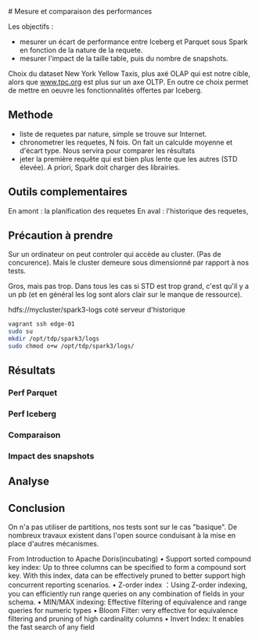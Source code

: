 # Mesure et comparaison des performances

Les objectifs :

* mesurer un écart de performance entre Iceberg et Parquet sous Spark en fonction de la nature de la requete. 
* mesurer l'impact de la taille table, puis du nombre de snapshots.

Choix du dataset New York Yellow Taxis, plus axé OLAP qui est notre cible, alors que www.tpc.org est plus sur un axe OLTP. En outre ce choix permet de mettre en oeuvre les fonctionnalités offertes par Iceberg.

## Methode 

* liste de requetes par nature, simple se trouve sur Internet.
* chronometrer les requetes, N fois. On fait un calculde moyenne et d'écart type. Nous servira pour comparer les résultats
* jeter la première requête qui est bien plus lente que les autres (STD élevée). A priori, Spark doit charger des librairies.


## Outils complementaires 

En amont : la planification des requetes
En aval : l'historique des requetes, 

## Précaution à prendre

Sur un ordinateur on peut controler qui accède au cluster. (Pas de concurence).
Mais le cluster demeure sous dimensionné par rapport à nos tests.

Gros, mais pas trop.
Dans tous les cas si STD est trop grand, c'est qu'il y a un pb (et en général les log sont alors clair sur le manque de ressource).


hdfs://mycluster/spark3-logs coté serveur d'historique

```bash
vagrant ssh edge-01
sudo su
mkdir /opt/tdp/spark3/logs
sudo chmod o+w /opt/tdp/spark3/logs/
```

## Résultats

### Perf Parquet

### Perf Iceberg

### Comparaison 

### Impact des snapshots

## Analyse

## Conclusion

On n'a pas utiliser de partitions, nos tests sont sur le cas "basique". 
De nombreux travaux existent dans l'open source conduisant à la mise en place d'autres mécanismes.

From  Introduction to Apache Doris(incubating)
•	Support sorted compound key index: Up to three columns can be specified to form a compound sort key. With this index, data can be effectively pruned to better support high concurrent reporting scenarios.
•	Z-order index ：Using Z-order indexing, you can efficiently run range queries on any combination of fields in your schema.
•	MIN/MAX indexing: Effective filtering of equivalence and range queries for numeric types
•	Bloom Filter: very effective for equivalence filtering and pruning of high cardinality columns
•	Invert Index: It enables the fast search of any field
